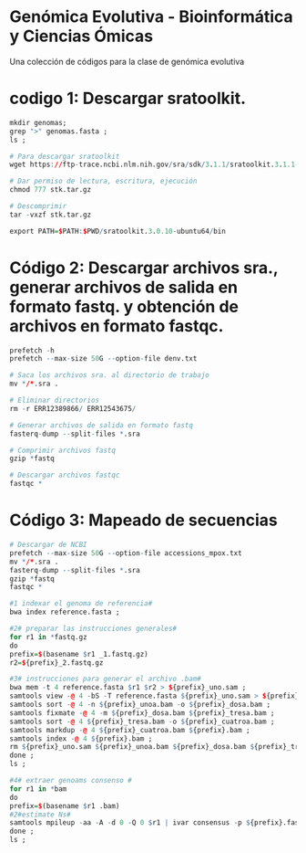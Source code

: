 # Genómica Evolutiva - Bioinformática y Ciencias Ómicas
Una colección de códigos para la clase de genómica evolutiva

# codigo 1: Descargar sratoolkit.
```r
mkdir genomas;
grep ">" genomas.fasta ;
ls ;

# Para descargar sratoolkit
wget https://ftp-trace.ncbi.nlm.nih.gov/sra/sdk/3.1.1/sratoolkit.3.1.1-ubuntu64.tar.gz -O stk.tar.gz

# Dar permiso de lectura, escritura, ejecución
chmod 777 stk.tar.gz

# Descomprimir
tar -vxzf stk.tar.gz

export PATH=$PATH:$PWD/sratoolkit.3.0.10-ubuntu64/bin
```

# Código 2: Descargar archivos sra., generar archivos de salida en formato fastq. y obtención de archivos en formato fastqc.
```r
prefetch -h 
prefetch --max-size 50G --option-file denv.txt

# Saca los archivos sra. al directorio de trabajo
mv */*.sra .

# Eliminar directorios
rm -r ERR12389866/ ERR12543675/

# Generar archivos de salida en formato fastq
fasterq-dump --split-files *.sra 

# Comprimir archivos fastq
gzip *fastq

# Descargar archivos fastqc
fastqc *
```
# Código 3: Mapeado de secuencias
```r
# Descargar de NCBI
prefetch --max-size 50G --option-file accessions_mpox.txt
mv */*.sra .
fasterq-dump --split-files *.sra
gzip *fastq
fastqc *

#1 indexar el genoma de referencia#
bwa index reference.fasta ;

#2# preparar las instrucciones generales#
for r1 in *fastq.gz
do
prefix=$(basename $r1 _1.fastq.gz)
r2=${prefix}_2.fastq.gz

#3# instrucciones para generar el archivo .bam#
bwa mem -t 4 reference.fasta $r1 $r2 > ${prefix}_uno.sam ;
samtools view -@ 4 -bS -T reference.fasta ${prefix}_uno.sam > ${prefix}_unoa.bam ;
samtools sort -@ 4 -n ${prefix}_unoa.bam -o ${prefix}_dosa.bam ;
samtools fixmate -@ 4 -m ${prefix}_dosa.bam ${prefix}_tresa.bam ;
samtools sort -@ 4 ${prefix}_tresa.bam -o ${prefix}_cuatroa.bam ;
samtools markdup -@ 4 ${prefix}_cuatroa.bam ${prefix}.bam ;
samtools index -@ 4 ${prefix}.bam ;
rm ${prefix}_uno.sam ${prefix}_unoa.bam ${prefix}_dosa.bam ${prefix}_tresa.bam ${prefix}_cuatroa.bam ;
done ;
ls ;

#4# extraer genoams consenso #
for r1 in *bam
do
prefix=$(basename $r1 .bam)
#2#estimate Ns#
samtools mpileup -aa -A -d 0 -Q 0 $r1 | ivar consensus -p ${prefix}.fasta -q 25 -t 0.6 -m 10 ;
done ; 
ls ;
```
